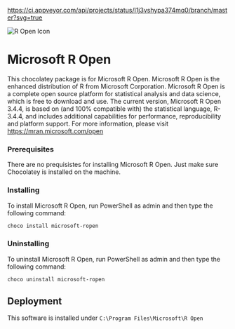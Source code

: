 https://ci.appveyor.com/api/projects/status/l1j3vshypa374mq0/branch/master?svg=true

![R Open Icon](https://mran.microsoft.com/assets/img/ClarkHead.png)
# Microsoft R Open

This chocolatey package is for Microsoft R Open.
Microsoft R Open is the enhanced distribution of R from Microsoft Corporation. Microsoft R Open is a complete open source platform for statistical analysis and data science, which is free to download and use. The current version, Microsoft R Open 3.4.4, is based on (and 100% compatible with) the statistical language, R-3.4.4, and includes additional capabilities for performance, reproducibility and platform support. For more information, please visit https://mran.microsoft.com/open

### Prerequisites

There are no prequisistes for installing Microsoft R Open. Just make sure Chocolatey is installed on the machine.

### Installing

To install Microsoft R Open, run PowerShell as admin and then type the following command:

```powershell
choco install microsoft-ropen
```

### Uninstalling

To uninstall Microsoft R Open, run PowerShell as admin and then type the following command:

```powershell
choco uninstall microsoft-ropen
```

## Deployment
This software is installed under `C:\Program Files\Microsoft\R Open`
